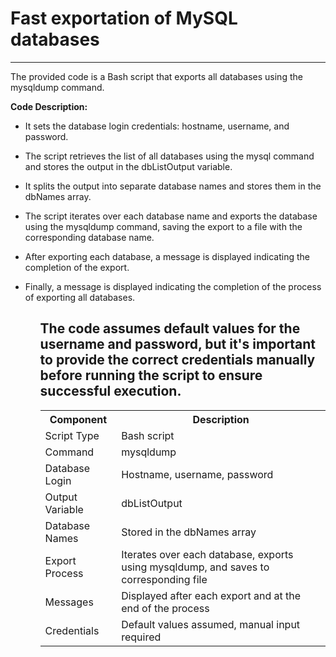<h1>Fast exportation of MySQL databases</h1>
<hr>
<p>The provided code is a Bash script that exports all databases using the mysqldump command.</p>

<b>Code Description:</b>

<ul>
<li><p>It sets the database login credentials: hostname, username, and password.</p></li>

<li><p>The script retrieves the list of all databases using the mysql command and stores the output in the dbListOutput variable.</p></li>

<li><p>It splits the output into separate database names and stores them in the dbNames array.</p></li>

<li><p>The script iterates over each database name and exports the database using the mysqldump command, saving the export to a file with the corresponding database name.</p></li>

<li><p>After exporting each database, a message is displayed indicating the completion of the export.</p></li>

<li><p>Finally, a message is displayed indicating the completion of the process of exporting all databases.</p></li>
<ul>
  
<h2>The code assumes default values for the username and password, but it's important to provide the correct credentials manually before running the script to ensure successful execution.</h2>
  
  <table>
  <tr>
    <th>Component</th>
    <th>Description</th>
  </tr>
  <tr>
    <td>Script Type</td>
    <td>Bash script</td>
  </tr>
  <tr>
    <td>Command</td>
    <td>mysqldump</td>
  </tr>
  <tr>
    <td>Database Login</td>
    <td>Hostname, username, password</td>
  </tr>
  <tr>
    <td>Output Variable</td>
    <td>dbListOutput</td>
  </tr>
  <tr>
    <td>Database Names</td>
    <td>Stored in the dbNames array</td>
  </tr>
  <tr>
    <td>Export Process</td>
    <td>Iterates over each database, exports using mysqldump, and saves to corresponding file</td>
  </tr>
  <tr>
    <td>Messages</td>
    <td>Displayed after each export and at the end of the process</td>
  </tr>
  <tr>
    <td>Credentials</td>
    <td>Default values assumed, manual input required</td>
  </tr>
</table>

